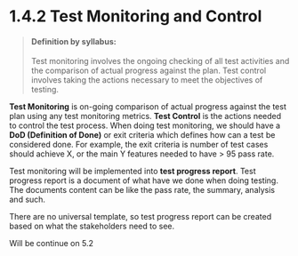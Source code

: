 # 1.4.2 Test Monitoring and Control

> #### Definition by syllabus:
> Test monitoring involves the ongoing checking of all test activities and the comparison of actual progress against the plan. Test control involves taking the actions necessary to meet the objectives of testing.

**Test Monitoring** is on-going comparison of actual progress against the test plan using any test monitoring metrics.
**Test Control** is the actions needed to control the test process.
When doing test monitoring, we should have a **DoD (Definition of Done)** or exit criteria which defines how can a test be considered done.
For example, the exit criteria is number of test cases should achieve X, or the main Y features needed to have > 95 pass rate.

Test monitoring will be implemented into **test progress report**. Test progress report is a document of what have we done when doing testing. 
The documents content can be like the pass rate, the summary, analysis and such.

There are no universal template, so test progress report can be created based on what the stakeholders need to see.

Will be continue on 5.2 